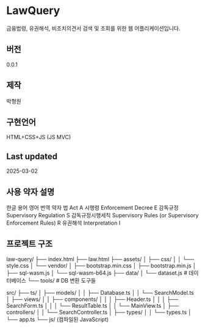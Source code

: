 # LawQuery

금융법령, 유권해석, 비조치의견서 검색 및 조회를 위한 웹 어플리케이션입니다.

## 버전

0.0.1

## 제작

박형원 

## 구현언어

HTML+CSS+JS (JS MVC) 
 
## Last updated

2025-03-02

## 사용 약자 설명

한글 용어	영어 번역	약자
법	Act	A
시행령	Enforcement Decree	E
감독규정	Supervisory Regulation	S
감독규정시행세칙	Supervisory Rules (or Supervisory Enforcement Rules)	R
유권해석	Interpretation	I

## 프로젝트 구조

law-query/
├── index.html
├── law.html 
├── assets/
│   ├── css/
│   │   └── style.css
│   └── vendor/
│       ├── bootstrap.min.css
│       ├── bootstrap.min.js
│       ├── sql-wasm.js
│       └── sql-wasm-b64.js
├── data/
│   └── dataset.js             # 데이터베이스
└── tools/                     # DB 변환 도구들

src/
├── ts/
│   ├── models/
│   │   ├── Database.ts
│   │   └── SearchModel.ts
│   ├── views/
│   │   ├── components/
│   │   │   ├── Header.ts
│   │   │   ├── SearchForm.ts
│   │   │   └── ResultTable.ts
│   │   └── MainView.ts
│   ├── controllers/
│   │   └── SearchController.ts
│   ├── types/
│   │   └── types.ts
│   └── app.ts
└── js/ (컴파일된 JavaScript)
